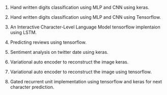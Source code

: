 1) Hand written digits classification using MLP and CNN using keras.

2) Hand written digits classification using MLP and CNN using Tensorflow.

3) An Interactive Character-Level Language Model tensorflow implentaion using LSTM.

4) Predicting reviews using tensorflow.

5) Sentiment analysis on twitter date using keras.

6) Variational auto encoder to reconstruct the image keras.

7) Variational auto encoder to reconstruct the image using tensorflow.

8) Gated recurrent unit implementation using tensorflow and keras for next character prediction.



